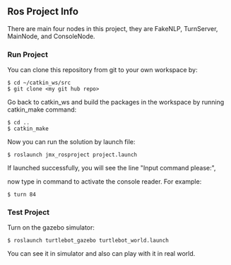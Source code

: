 
## Ros Project Info
There are main four nodes in this project, they are  FakeNLP, TurnServer, MainNode, and ConsoleNode. 

### Run Project
You can clone this repository from git to your own workspace by:
```
$ cd ~/catkin_ws/src
$ git clone <my git hub repo>
```
Go back to catkin_ws and build the packages in the workspace by running catkin_make command:
```
$ cd ..
$ catkin_make
```
Now you can run the solution by launch file:
```
$ roslaunch jmx_rosproject project.launch
```
If launched successfully, you will see the line "Input command please:",

now type in command to activate the console reader. For example:
```
$ turn 84
```
### Test Project
Turn on the gazebo simulator: 
```
$ roslaunch turtlebot_gazebo turtlebot_world.launch
```
You can see it in simulator and also can play with it in real world.
